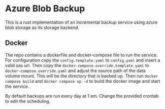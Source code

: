 # Azure Blob Backup

This is a rust implementation of an incremental backup service using azure blob
storage as its storage backend. 

## Docker
The repo contains a dockerfile and docker-compose file to run the service. For configuration
copy the `config.template.yaml` to `config.yaml` and insert a valid sas url. Then copy the
`docker-compose.override.template.yaml` to `docker-compose.override.yaml` and adjust the
source path of the data volume mount. This will be the directory that is backed up.
Then run `docker compose build` and `docker compose up -d` to build the docker image
and start the service.

By default backups are run every day at 1 am. Change the provided crontab to edit the scheduling.

